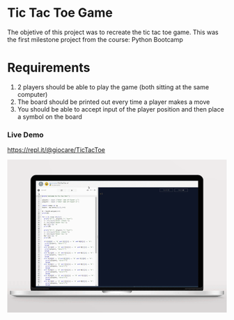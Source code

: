 # Tic Tac Toe Game
The objetive of this project was to recreate the tic tac toe game. This was the first milestone project from the course: Python Bootcamp


# Requirements
1. 2 players should be able to play the game (both sitting at the same computer)
2. The board should be printed out every time a player makes a move
3. You should be able to accept input of the player position and then place a symbol on the board

### Live Demo
https://repl.it/@giocare/TicTacToe

![My image](https://github.com/giocare/tic-tac-toe-game/blob/master/Tic-Tac-Toe2.gif)
